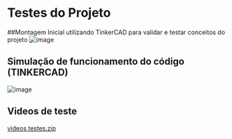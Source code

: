 # Testes do Projeto
##Montagem Inicial utilizando TinkerCAD para validar e  testar conceitos do projeto
![image](https://github.com/user-attachments/assets/b4b4c2bc-4621-40de-a091-b29a92841dc2)

## Simulação de funcionamento do código (TINKERCAD)
![image](https://github.com/user-attachments/assets/f69527f6-fb44-4a78-8a21-ee5e69219190)

## Videos de teste
[videos testes.zip](https://github.com/user-attachments/files/20906478/videos.testes.zip)



